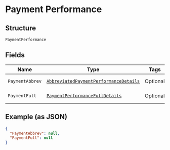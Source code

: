 
# Payment Performance

## Structure

`PaymentPerformance`

## Fields

| Name | Type | Tags | Description | Getter | Setter |
|  --- | --- | --- | --- | --- | --- |
| `PaymentAbbrev` | [`AbbreviatedPaymentPerformanceDetails`](../../doc/models/abbreviated-payment-performance-details.md) | Optional | - | AbbreviatedPaymentPerformanceDetails getPaymentAbbrev() | setPaymentAbbrev(AbbreviatedPaymentPerformanceDetails paymentAbbrev) |
| `PaymentFull` | [`PaymentPerformanceFullDetails`](../../doc/models/payment-performance-full-details.md) | Optional | - | PaymentPerformanceFullDetails getPaymentFull() | setPaymentFull(PaymentPerformanceFullDetails paymentFull) |

## Example (as JSON)

```json
{
  "PaymentAbbrev": null,
  "PaymentFull": null
}
```

